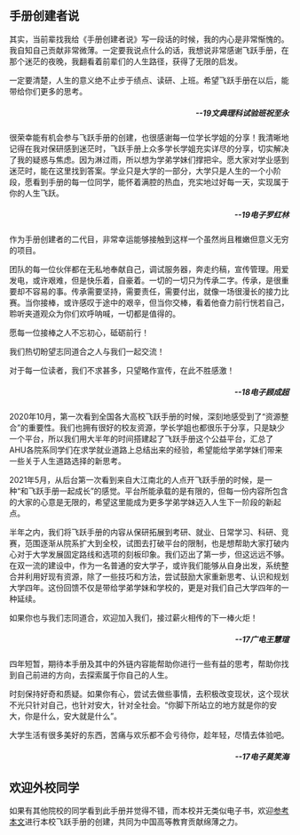 ## 手册创建者说

其实，当前辈找我给《手册创建者说》写一段话的时候，我的内心是非常惭愧的。我自知自己贡献非常微薄。一定要我说点什么的话，我想说非常感谢飞跃手册，在那个迷茫的夜晚，我翻看着前辈们的人生路径，获得了无限的启发。

一定要清楚，人生的意义绝不止步于绩点、读研、上班。希望飞跃手册在以后，能带给你们更多的思考。

<h5 style="text-align:right">--19文典理科试验班祝至永 </h5>

很荣幸能有机会参与飞跃手册的创建，也很感谢每一位学长学姐的分享！我清晰地记得在我对保研感到迷茫时，飞跃手册上众多学长学姐充实详尽的分享，切实解决了我的疑惑与焦虑。因为淋过雨，所以想为学弟学妹们撑把伞。愿大家对学业感到迷茫时，能在这里找到答案。学业只是大学的一部分，大学只是人生的一个小阶段，愿看到手册的每一位同学，能怀着满腔的热血，充实地过好每一天，实现属于你的人生飞跃。

<h5 style="text-align:right">--19电子罗红林 </h5>

作为手册创建者的二代目，非常幸运能够接触到这样一个虽然尚且稚嫩但意义无穷的项目。

团队的每一位伙伴都在无私地奉献自己，调试服务器，奔走约稿，宣传管理。用爱发电，或许艰难，但是快乐着，自豪着。一切的一切只为传承二字。传承，是很重要却不容易的事。传承需要坚持，需要责任，需要付出，就像一场很漫长的接力比赛。当你接棒，或许感叹于途中的艰辛，但当你交棒，看着他奋力前行恍若自己，聆听夹道观众为你们欢呼呐喊，一切都是值得的。

愿每一位接棒之人不忘初心，砥砺前行！

我们热切盼望志同道合之人与我们一起交流！

对于每一位读者，我们不求甚多，只望略作宣传，在此不胜感激！

<h5 style="text-align:right">--18电子顾成超 </h5>

2020年10月，第一次看到全国各大高校飞跃手册的时候，深刻地感受到了“资源整合”的重要性。我们也拥有很好的校友资源，学长学姐也都很乐于分享，只是缺少一个平台，所以我们用大半年的时间搭建起了飞跃手册这个公益平台，汇总了AHU各院系同学们在求学就业道路上总结出来的经验，希望能给学弟学妹们带来一些关于人生道路选择的新思考。

2021年5月，从后台第一次看到来自大江南北的人点开飞跃手册的时候，是一种“和飞跃手册一起成长”的感觉。平台所能承载的是有限的，但每一份内容所包含的大家的心意是无限的，希望这里能成为更多学弟学妹迈入人生下一阶段的新起点。

半年之内，我们将飞跃手册的内容从保研拓展到考研、就业、日常学习、科研、竞赛，范围逐渐从院系扩大到全校，试图去打破平台的限制，也是想帮助大家打破内心对于大学发展固定路线和选项的刻板印象。我们迈出了第一步，但这远远不够。在双一流的建设中，作为一名普通的安大学子，或许我们能够从自身出发，系统整合并利用好现有资源，除了一些技巧和方法，尝试鼓励大家重新思考、认识和规划大学四年。这份回馈不仅是带给学弟学妹和学校的，更是对我们自己大学四年的一种延续。

如果你也与我们志同道合，欢迎加入我们，接过薪火相传的下一棒火炬！

<h5 style="text-align:right">--17广电王慧瑄 </h5>

四年短暂，期待本手册及其中的外链内容能帮助你进行一些有益的思考，帮助你找到自己前进的方向，去探索属于你自己的人生。

时刻保持好奇和质疑。如果你有心，尝试去做些事情，去积极改变现状，这个现状不光只针对自己，也针对安大，针对全社会。“你脚下所站立的地方就是你的安大，你是什么，安大就是什么”。

大学生活有很多美好的东西，苦痛与欢乐都不会亏待你，趁年轻，尽情去体验吧。

<h5 style="text-align:right">--17电子莫笑海 </h5>

## 欢迎外校同学

如果有其他院校的同学看到此手册并觉得不错，而本校并无类似电子书，欢迎[参考本文](从0到1创建安徽大学飞跃手册.md)进行本校飞跃手册的创建，共同为中国高等教育贡献绵薄之力。
